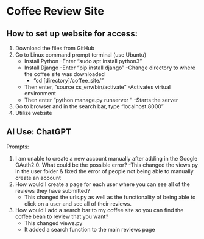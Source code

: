 # Coffee Review Site

## How to set up website for access: 
1.	Download the files from GitHub
2.	Go to Linux command prompt terminal (use Ubuntu)
    -	Install Python 
      -Enter “sudo apt install python3”
    - Install Django 
      -Enter “pip install django”
    -Change directory to where the coffee site was downloaded 
      - “cd [directory]/coffee_site/”
    - Then enter, “source cs_env/bin/activate” 
        -Activates virtual environment 
    - Then enter “python manage.py runserver “
      -Starts the server 
3.	Go to browser and in the search bar, type “localhost:8000”
4.	Utilize website

## AI Use: ChatGPT 
Prompts: 
1.	I am unable to create a new account manually after adding in the Google OAuth2.0. What could be the possible error?
    -This changed the views.py in the user folder & fixed the error of people not being able to manually create an account
2.	How would I create a page for each user where you can see all of the reviews they have submitted? 
    - This changed the urls.py as well as the functionality of being able to click on a user and see all of their reviews. 
3.	How would I add a search bar to my coffee site so you can find the coffee bean to review that you want? 
    - This changed views.py
    - It added a search function to the main reviews page

